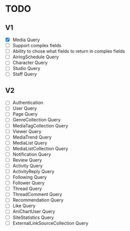 # TODO

## V1

- [x] Media Query
- [ ] Support complex fields
- [ ] Ability to chose what fields to return in complex fields
- [ ] AiringSchedule Query
- [ ] Character Query
- [ ] Studio Query
- [ ] Staff Query

## V2

- [ ] Authentication
- [ ] User Query
- [ ] Page Query
- [ ] GenreCollection Query
- [ ] MediaTagCollection Query
- [ ] Viewer Query
- [ ] MediaTrend Query
- [ ] MediaList Query
- [ ] MediaListCollection Query
- [ ] Notification Query
- [ ] Review Query
- [ ] Activity Query
- [ ] ActivityReply Query
- [ ] Following Query
- [ ] Follower Query
- [ ] Thread Query
- [ ] ThreadComment Query
- [ ] Recommendation Query
- [ ] Like Query
- [ ] AniChartUser Query
- [ ] SiteStatistics Query
- [ ] ExternalLinkSourceCollection Query